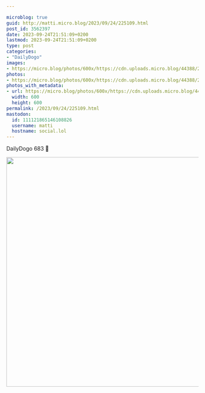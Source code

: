 ```yaml
---

microblog: true
guid: http://matti.micro.blog/2023/09/24/225109.html
post_id: 3562397
date: 2023-09-24T21:51:09+0200
lastmod: 2023-09-24T21:51:09+0200
type: post
categories:
- "DailyDogo"
images:
- https://micro.blog/photos/600x/https://cdn.uploads.micro.blog/44388/2023/8bb80a4b6d6b47c390b24bcd5f9d09d1.jpg
photos:
- https://micro.blog/photos/600x/https://cdn.uploads.micro.blog/44388/2023/8bb80a4b6d6b47c390b24bcd5f9d09d1.jpg
photos_with_metadata:
- url: https://micro.blog/photos/600x/https://cdn.uploads.micro.blog/44388/2023/8bb80a4b6d6b47c390b24bcd5f9d09d1.jpg
  width: 600
  height: 600
permalink: /2023/09/24/225109.html
mastodon:
  id: 111121865146108826
  username: matti
  hostname: social.lol
---
```

DailyDogo 683 🐶

<img src="https://micro.blog/photos/600x/https://blog.martin-haehnel.de/uploads/2023/8bb80a4b6d6b47c390b24bcd5f9d09d1.jpg" width="600" height="600" alt="" />
